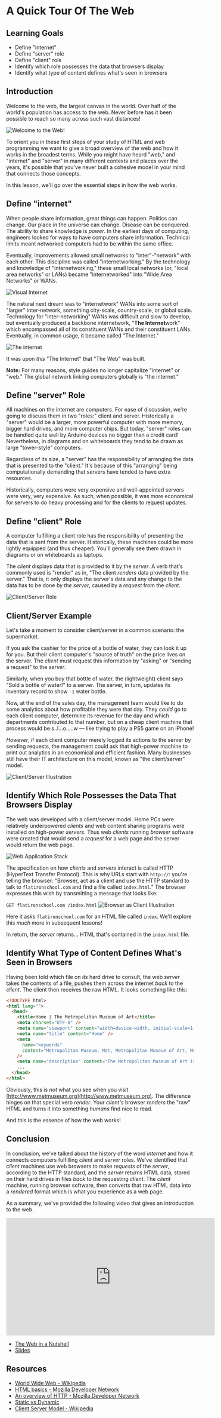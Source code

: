 # A Quick Tour Of The Web

## Learning Goals

- Define "internet"
- Define "server" role
- Define "client" role
- Identify which role possesses the data that browsers display
- Identify what type of content defines what's seen in browsers

## Introduction

Welcome to the web, the largest canvas in the world. Over half of the world's
population has access to the web. Never before has it been possible to reach so
many across such vast distances!

![Welcome to the Web!](https://curriculum-content.s3.amazonaws.com/html-basics/tour-of-the-web/Image_10A.png)

To orient you in these first steps of your study of HTML and web programming we
want to give a broad overview of the web and how it works in the broadest terms.
While you might have heard "web," and "internet" and "server" in many different
contexts and places over the years, it's possible that you've never built a
cohesive model in your mind that connects those concepts.

In this lesson, we'll go over the essential steps in how the web works.

## Define "internet"

When people share information, great things can happen. Politics can change. Our
place in the universe can change. Disease can be conquered. The ability to share
knowledge is _power_. In the earliest days of computing, engineers looked for
ways to have computers share information. Technical limits meant networked
computers had to be within the same office.

Eventually, improvements allowed small networks to "inter"-"network" with each
other. This discipline was called "internetworking." By the technology and
knowledge of "internetworking," these small local networks (or, "local area
networks" or LANs) became "internetworked" into "Wide Area Networks" or WANs.

![Visual Internet](https://curriculum-content.s3.amazonaws.com/html-basics/tour-of-the-web/Image_18_VisualInternet.png)

The natural next dream was to "internetwork" WANs into some sort of "larger"
inter-network, something city-scale, country-scale, or global scale. Technology
for "inter-networking" WANs was difficult and slow to develop, but eventually
produced a backbone internetwork, "**The Internet**work" which encompassed all
of its constituent WANs and their constituent LANs. Eventually, in common usage,
it became called "The Internet."

![The internet](https://curriculum-content.s3.amazonaws.com/html-basics/tour-of-the-web/Image_10B.png)

It was upon _this_ "The Internet" that "The Web" was built.

**Note:** For many reasons, style guides no longer capitalize "internet" or
"web." The global network linking computers globally is "the internet."

## Define "server" Role

All machines on the internet are computers. For ease of discussion, we're going
to discuss them in two "roles:" client and server. Historically a "server" would
be a larger, more powerful computer with more memory, bigger hard drives, and
more computer chips. But today, "server" roles can be handled quite well by
Arduino devices no bigger than a credit card! Nevertheless, in diagrams and on
whiteboards they tend to be drawn as large "tower-style" computers.

Regardless of its size, a "server" has the responsibility of arranging the data
that is presented to the "client." It's because of this "arranging" being
computationally demanding that servers have tended to have extra resources.

Historically, computers were very expensive and well-appointed servers were
very, very expensive. As such, when possible, it was more economical for servers
to do heavy processing and for the clients to request updates.

## Define "client" Role

A computer fulfilling a client role has the responsibility of presenting the
data that is sent from the server. Historically, these machines could be more
lightly equipped (and thus cheaper). You'll generally see them drawn in diagrams
or on whiteboards as laptops.

The _client_ displays data that is provided to it by the _server_. A verb that's
commonly used is "render" as in, "The client _renders_ data provided by the
server." That is, it only displays the server's data and any change to the data
has to be done _by the server_, caused by a _request_ from the _client_.

![Client/Server Role](https://curriculum-content.s3.amazonaws.com/html-basics/tour-of-the-web/Image_19_BasicClientServer.png)

## Client/Server Example

Let's take a moment to consider client/server in a common scenario: the
supermarket.

If you ask the cashier for the price of a bottle of water, they can look it up
for you. But their client computer's "source of truth" on the price lives on the
server. The _client_ must request this information by "asking" or "sending a
request" to the _server_.

Similarly, when you buy that bottle of water, the (lightweight) client says
"Sold a bottle of water!" to a server. The server, in turn, updates its
inventory record to show `-1` water bottle.

Now, at the end of the sales day, the management team would like to do some
analytics about how profitable they were that day. They _could_ go to each
client computer, determine its revenue for the day and which departments
contributed to that number, but on a cheap client machine that process would be
s..l...o.....w — like trying to play a PS5 game on an iPhone!

_However_, if each client computer merely logged its actions to the server by
sending requests, the management could ask that high-power machine to print out
analytics in an economical and efficient fashion. Many businesses still have
their IT architecture on this model, known as "the client/server" model.

![Client/Server Illustration](https://curriculum-content.s3.amazonaws.com/html-basics/tour-of-the-web/Image_10C_ClientServerExample.png)

## Identify Which Role Possesses the Data That Browsers Display

The web was developed with a client/server model. Home PCs were relatively
underpowered _clients_ and web content sharing programs were installed on
high-power _servers_. Thus web _clients_ running _browser_ software were created
that would send a _request_ for a web page and the server would return the web
page.

![Web Application Stack](https://curriculum-content.s3.amazonaws.com/html-basics/tour-of-the-web/Image_81_WebAppStack.png)

The specification on how _clients_ and _servers_ interact is called HTTP
(HyperText Transfer Protocol). This is why URLs start with `http://`: you're
telling the browser: "Browser, act as a client and use the HTTP standard to talk
to `flatironschool.com` and find a file called `index.html`." The browser
expresses this wish by transmitting a message that looks like:

`GET flatironschool.com /index.html`
![Browser as Client Illustration](https://curriculum-content.s3.amazonaws.com/html-basics/tour-of-the-web/Image_10D_BrowserClientInteraction.png)

Here it asks `flatironschool.com` for an HTML file called `index`. We'll explore
this _much_ more in subsequent lessons!

In return, the _server_ returns... HTML that's contained in the `index.html`
file.

## Identify What Type of Content Defines What's Seen in Browsers

Having been told which file on _its_ hard drive to consult, the web _server_
takes the contents of a file, pushes them across the internet _back_ to the
_client_. The client then receives the raw HTML. It looks something like this:

```html
<!DOCTYPE html>
<html lang="">
  <head>
    <title>Home | The Metropolitan Museum of Art</title>
    <meta charset="UTF-8" />
    <meta name="viewport" content="width=device-width, initial-scale=1.0" />
    <meta name="title" content="Home" />
    <meta
      name="keywords"
      content="Metropolitan Museum, Met, Metropolitan Museum of Art, Met Museum, Metropolitan"
    />
    <meta name="description" content="The Metropolitan Museum of Art is a..." />
    ...
  </head>
</html>
```

Obviously, this is _not_ what you see when you visit
[http://www.metmuseum.org](http://www.metmuseum.org). The difference hinges on
that special verb _render_. Your _client's_ browser _renders_ the "raw" HTML and
turns it into something _humans_ find nice to read.

And this is the essence of how the web works!

## Conclusion

In conclusion, we've talked about the history of the word _internet_ and how it
connects computers fulfilling _client_ and _server_ roles. We've identified that
_client_ machines use web browsers to make _requests_ of the _server_, according
to the HTTP standard, and the _server_ returns HTML data, stored on their hard
drives in files _back_ to the requesting _client_. The _client_ machine, running
browser software, then converts that raw HTML data into a _rendered_ format
which is what you experience as a web page.

As a summary, we've provided the following video that gives an introduction to
the web.

<iframe width="560" height="315" src="https://www.youtube.com/embed/7AS96jRnquI?rel=0&modestbranding=1" frameborder="0" allowfullscreen></iframe>

- [The Web in a Nutshell][twins]
- [Slides][]

## Resources

- [World Wide Web - Wikipedia](https://en.wikipedia.org/wiki/World_Wide_Web)
- [HTML basics - Mozilla Developer Network](https://developer.mozilla.org/en-US/docs/Learn/Getting_started_with_the_web/HTML_basics)
- [An overview of HTTP - Mozilla Developer Network](https://developer.mozilla.org/en-US/docs/Web/HTTP/Overview)
- [Static vs Dynamic](https://noahveltman.com/static-dynamic/)
- [Client Server Model - Wikipedia](https://en.wikipedia.org/wiki/Client%E2%80%93server_model)

[twins]: https://www.youtube.com/watch?v=7AS96jRnquI
[slides]:
  https://docs.google.com/presentation/d/1m6SPR13MdfF7YRhfx7HtvkOmFnrRyVQOEFgWhI8Bc0I/edit?usp=sharing
